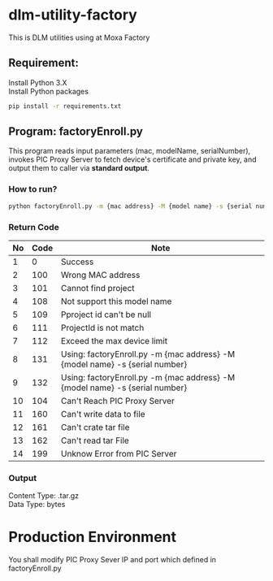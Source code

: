 # dlm-utility-factory

This is DLM utilities using at Moxa Factory

## Requirement: 
Install Python 3.X</br>
Install Python packages
```bash
pip install -r requirements.txt
```

## Program: factoryEnroll.py
This program reads input parameters (mac, modelName, serialNumber), invokes PIC Proxy Server to fetch device's certificate and private key, and output them to caller via **standard output**.
### How to run?
```bash
python factoryEnroll.py -m {mac address} -M {model name} -s {serial number}
```

### Return Code
| No  |Code   |Note   |
|---|---|---|
| 1  | 0  |Success   |
| 2  | 100  |Wrong MAC address   |
| 3  | 101  |Cannot find project   |
| 4  | 108  |Not support this model name   |
| 5 | 109 |Pproject id can't be null |
| 6 | 111  |ProjectId is not match   |
| 7 | 112  |Exceed the max device limit   |
| 8 | 131  |Using: factoryEnroll.py -m {mac address} -M {model name} -s {serial number}   |
| 9 | 132  |Using: factoryEnroll.py -m {mac address} -M {model name} -s {serial number}   |
| 10 | 104 |Can't Reach PIC Proxy Server|
| 11 | 160 |Can't write data to file|
| 12 | 161 |Can't crate tar file|
| 13 | 162 |Can't read tar File|
| 14 | 199  |Unknow Error from PIC Server|

### Output
Content Type: .tar.gz</br>
Data Type: bytes

# Production Environment
You shall modify PIC Proxy Sever IP and port which defined in factoryEnroll.py
